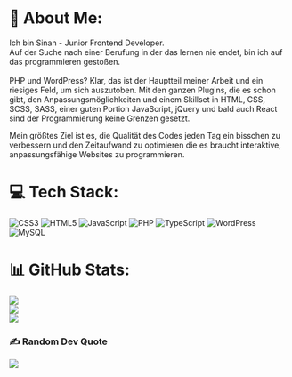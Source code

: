 # 🌄 About Me:
Ich bin Sinan - Junior Frontend Developer. <br> 
Auf der Suche nach einer Berufung in der das lernen nie endet, bin ich auf das programmieren gestoßen. <br> 
<br>
PHP und WordPress? Klar, das ist der Hauptteil meiner Arbeit und ein riesiges Feld, um sich auszutoben. Mit den ganzen Plugins, die es schon gibt, den Anpassungsmöglichkeiten und einem Skillset in HTML, CSS, SCSS, SASS, einer guten Portion JavaScript, jQuery und bald auch React sind der Programmierung keine Grenzen gesetzt.

Mein größtes Ziel ist es, die Qualität des Codes jeden Tag ein bisschen zu verbessern und den Zeitaufwand zu optimieren die es braucht interaktive, anpassungsfähige Websites zu programmieren. <br>

# 💻 Tech Stack:
![CSS3](https://img.shields.io/badge/css3-%231572B6.svg?style=for-the-badge&logo=css3&logoColor=white) ![HTML5](https://img.shields.io/badge/html5-%23E34F26.svg?style=for-the-badge&logo=html5&logoColor=white) ![JavaScript](https://img.shields.io/badge/javascript-%23323330.svg?style=for-the-badge&logo=javascript&logoColor=%23F7DF1E) ![PHP](https://img.shields.io/badge/php-%23777BB4.svg?style=for-the-badge&logo=php&logoColor=white) ![TypeScript](https://img.shields.io/badge/typescript-%23007ACC.svg?style=for-the-badge&logo=typescript&logoColor=white) ![WordPress](https://img.shields.io/badge/WordPress-%23117AC9.svg?style=for-the-badge&logo=WordPress&logoColor=white) ![MySQL](https://img.shields.io/badge/mysql-%2300000f.svg?style=for-the-badge&logo=mysql&logoColor=white)
# 📊 GitHub Stats:
![](https://github-readme-stats.vercel.app/api?username=SinanFischer&theme=dark&hide_border=false&include_all_commits=false&count_private=false)<br/>
![](https://github-readme-streak-stats.herokuapp.com/?user=SinanFischer&theme=dark&hide_border=false)<br/>
![](https://github-readme-stats.vercel.app/api/top-langs/?username=SinanFischer&theme=dark&hide_border=false&include_all_commits=false&count_private=false&layout=compact)

### ✍️ Random Dev Quote
![](https://quotes-github-readme.vercel.app/api?type=horizontal&theme=merko)

